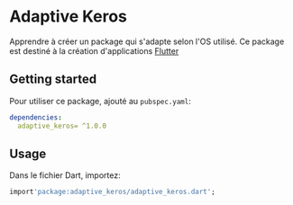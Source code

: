 # Adaptive Keros

Apprendre à créer un package qui s'adapte selon l'OS utilisé.
Ce package est destiné à la création d'applications [Flutter](https://flutter.io)

## Getting started

Pour utiliser ce package, ajouté au `pubspec.yaml`:

```yaml
dependencies:
  adaptive_keros= ^1.0.0
```

## Usage

Dans le fichier Dart, importez:

```dart
import'package:adaptive_keros/adaptive_keros.dart';
``````
